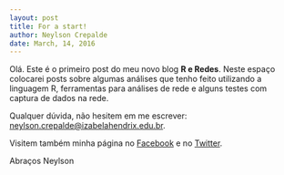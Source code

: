 ```yaml
---
layout: post
title: For a start!
author: Neylson Crepalde
date: March, 14, 2016
---
```


Olá. Este é o primeiro post do meu novo blog **R e Redes**. Neste espaço colocarei posts sobre algumas análises
que tenho feito utilizando a linguagem R, ferramentas para análises de rede e alguns testes com captura de dados
na rede.

Qualquer dúvida, não hesitem em me escrever: neylson.crepalde@izabelahendrix.edu.br.

Visitem também minha página no [Facebook](www.facebook.com/neylson.crepalde) e no [Twitter](www.twitter.com/ncrepalde).

Abraços
Neylson
